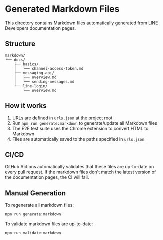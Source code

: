 # Generated Markdown Files

This directory contains Markdown files automatically generated from LINE Developers documentation pages.

## Structure

```
markdown/
└── docs/
    ├── basics/
    │   └── channel-access-token.md
    ├── messaging-api/
    │   ├── overview.md
    │   └── sending-messages.md
    └── line-login/
        └── overview.md
```

## How it works

1. URLs are defined in `urls.json` at the project root
2. Run `npm run generate:markdown` to generate/update all Markdown files
3. The E2E test suite uses the Chrome extension to convert HTML to Markdown
4. Files are automatically saved to the paths specified in `urls.json`

## CI/CD

GitHub Actions automatically validates that these files are up-to-date on every pull request.
If the markdown files don't match the latest version of the documentation pages, the CI will fail.

## Manual Generation

To regenerate all markdown files:

```bash
npm run generate:markdown
```

To validate markdown files are up-to-date:

```bash
npm run validate:markdown
```
